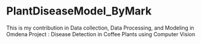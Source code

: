 # PlantDiseaseModel_ByMark

This is my contribution in Data collection, Data Processing, and Modeling in Omdena Project : Disease Detection in Coffee Plants using Computer Vision
